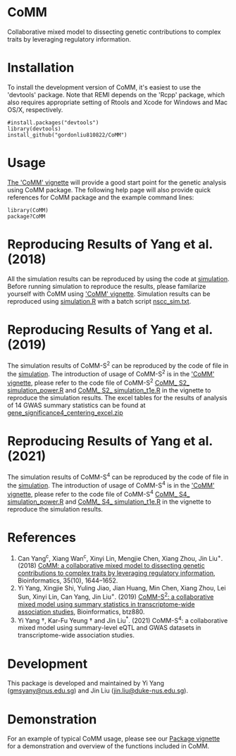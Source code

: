 CoMM
===
Collaborative mixed model to dissecting genetic contributions to complex traits by leveraging regulatory information.

Installation 
===========

To install the development version of CoMM, it's easiest to use the 'devtools' package. Note that REMI depends on the 'Rcpp' package, which also requires appropriate setting of Rtools and Xcode for Windows and Mac OS/X, respectively.

```
#install.packages("devtools")
library(devtools)
install_github("gordonliu810822/CoMM")
```

Usage
===========
[The 'CoMM' vignette](https://github.com/gordonliu810822/CoMM/blob/master/vignettes/CoMM.pdf) will provide a good start point for the genetic analysis using CoMM package. The following help page will also provide quick references for CoMM package and the example command lines:

```
library(CoMM)
package?CoMM
```

Reproducing Results of Yang et al. (2018)
===========
All the simulation results can be reproduced by using the code at [simulation](https://github.com/gordonliu810822/CoMM/tree/master/simulation). Before running simulation to reproduce the results, please familarize yourself with CoMM using ['CoMM' vignette](https://github.com/gordonliu810822/CoMM/blob/master/vignettes/CoMM.pdf). Simulation results can be reproduced using [simulation.R](https://github.com/gordonliu810822/CoMM/blob/master/simulation/simulation.R) with a batch script [nscc_sim.txt](https://github.com/gordonliu810822/CoMM/blob/master/simulation/nscc_sim.txt). 

Reproducing Results of Yang et al. (2019)
===========
The simulation results of CoMM-S<sup>2</sup> can be reproduced by the code of file in the [simulation](https://github.com/gordonliu810822/CoMM/tree/master/simulation). The introduction of usage of CoMM-S<sup>2</sup> is in the ['CoMM' vignette](https://github.com/gordonliu810822/CoMM/blob/master/vignettes/CoMM.pdf), please refer to the code file of CoMM-S<sup>2</sup> [CoMM_ S2_ simulation_power.R](https://github.com/gordonliu810822/CoMM/blob/master/simulation/CoMM_S2_simulation_power.R) and [CoMM_ S2_ simulation_t1e.R](https://github.com/gordonliu810822/CoMM/blob/master/simulation/CoMM_S2_simulation_t1e.R) in the vignette to reproduce the simulation results. The excel tables for the results of analysis of 14 GWAS summary statistics can be found at  [gene_significance4_centering_excel.zip](https://github.com/gordonliu810822/CoMM/blob/master/Results/gene_significance4_centering_excel.zip)

Reproducing Results of Yang et al. (2021)
===========
The simulation results of CoMM-S<sup>4</sup> can be reproduced by the code of file in the [simulation](https://github.com/gordonliu810822/CoMM/tree/master/simulation). The introduction of usage of CoMM-S<sup>4</sup> is in the ['CoMM' vignette](https://github.com/gordonliu810822/CoMM/blob/master/vignettes/CoMM.pdf), please refer to the code file of CoMM-S<sup>4</sup> [CoMM_ S4_ simulation_power.R](https://github.com/gordonliu810822/CoMM/blob/master/simulation/CoMM_S4_simulation_power.R) and [CoMM_ S4_ simulation_t1e.R](https://github.com/gordonliu810822/CoMM/blob/master/simulation/CoMM_S4_simulation_t1e.R) in the vignette to reproduce the simulation results. 


References
==========
1. Can Yang<sup>c</sup>,
Xiang Wan<sup>c</sup>, 
Xinyi Lin, Mengjie Chen, Xiang Zhou, 
Jin Liu<sup>+</sup>. (2018) [CoMM: a collaborative mixed model to dissecting genetic contributions to complex traits by leveraging regulatory information](https://academic.oup.com/bioinformatics/advance-article/doi/10.1093/bioinformatics/bty865/5123355), Bioinformatics, 35(10), 1644–1652.
2. Yi Yang, Xingjie Shi, Yuling Jiao, Jian Huang, Min Chen, Xiang Zhou, Lei Sun, Xinyi Lin, Can Yang, Jin Liu<sup>+</sup>. (2019) [CoMM-S<sup>2</sup>: a collaborative mixed model using summary statistics in transcriptome-wide association studies](https://academic.oup.com/bioinformatics/advance-article/doi/10.1093/bioinformatics/btz880/5637753), Bioinformatics, btz880.
3. Yi Yang †, Kar-Fu Yeung † and Jin Liu<sup>*</sup>. (2021) CoMM-S<sup>4</sup>: a collaborative mixed model using summary-level eQTL and GWAS datasets in transcriptome-wide association studies.

Development
===========

This package is developed and maintained by Yi Yang (gmsyany@nus.edu.sg) and Jin Liu (jin.liu@duke-nus.edu.sg).

# Demonstration

For an example of typical CoMM usage, please see our [Package vignette](https://shufeyangyi2015310117.github.io/CoMM/) for a demonstration and overview of the functions included in CoMM.


